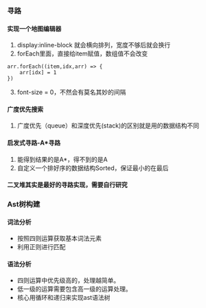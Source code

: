 ### 寻路

#### 实现一个地图编辑器
1. display:inline-block 就会横向排列，宽度不够后就会换行
2. forEach里面，直接给item赋值，数组值不会改变

```
arr.forEach((item,idx,arr) => {
    arr[idx] = 1
})
```
3. font-size = 0，不然会有莫名其妙的间隔


#### 广度优先搜索
1. 广度优先（queue）和深度优先(stack)的区别就是用的数据结构不同


#### 启发式寻路-A*寻路
1. 能得到结果的是A*，得不到的是A
2. 自定义一个排好序的数据结构Sorted，保证最小的在最后

#### 二叉堆其实是最好的寻路实现，需要自行研究

### Ast树构建

#### 词法分析
- 按照四则运算获取基本词法元素
- 利用正则进行匹配

#### 语法分析
- 四则运算中优先级高的，处理越简单。
- 低一级的运算需要包含高一级的运算处理。
- 核心用循环和递归来实现ast语法树
